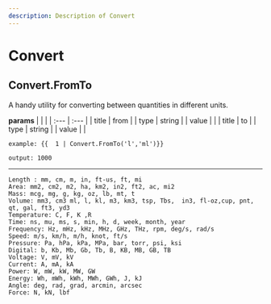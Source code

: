 ```yaml
---
description: Description of Convert
---
```


# Convert


## Convert.FromTo
A handy utility for converting between quantities in different units.


**params**
    |  |  |
    | :--- | :--- |
    | title | from  |
    | type | string |
    | value |  |
    | title | to  |
    | type | string |
    | value |  |


```
example: {{  1 | Convert.FromTo('l','ml')}}

output: 1000

```
---
```
Length : mm, cm, m, in, ft-us, ft, mi
Area: mm2, cm2, m2, ha, km2, in2, ft2, ac, mi2
Mass: mcg, mg, g, kg, oz, lb, mt, t
Volume: mm3, cm3 ml, l, kl, m3, km3, tsp, Tbs,  in3, fl-oz,cup, pnt, qt, gal, ft3, yd3
Temperature: C, F, K ,R
Time: ns, mu, ms, s, min, h, d, week, month, year
Frequency: Hz, mHz, kHz, MHz, GHz, THz, rpm, deg/s, rad/s
Speed: m/s, km/h, m/h, knot, ft/s
Pressure: Pa, hPa, kPa, MPa, bar, torr, psi, ksi
Digital: b, Kb, Mb, Gb, Tb, B, KB, MB, GB, TB
Voltage: V, mV, kV
Current: A, mA, kA
Power: W, mW, kW, MW, GW
Energy: Wh, mWh, kWh, MWh, GWh, J, kJ
Angle: deg, rad, grad, arcmin, arcsec
Force: N, kN, lbf

```


